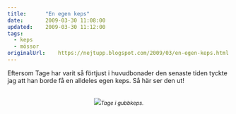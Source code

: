 ```yaml
---
title:		"En egen keps"
date:		2009-03-30 11:08:00
updated:	2009-03-30 11:12:00
tags: 
  - keps
  - mössor	
originalUrl:	https://nejtupp.blogspot.com/2009/03/en-egen-keps.html
---
```


Eftersom Tage har varit så förtjust i huvudbonader den senaste tiden tyckte jag att han borde få en alldeles egen keps. Så här ser den ut!<br><br><div style="text-align: center;"><img src="../../../../img/_MG_1748_1024pix.jpg"><span style="font-size:85%;"><span style="font-style: italic;">Tage i gubbkeps.</span></span><br></div>
<!-- no comments on this post -->